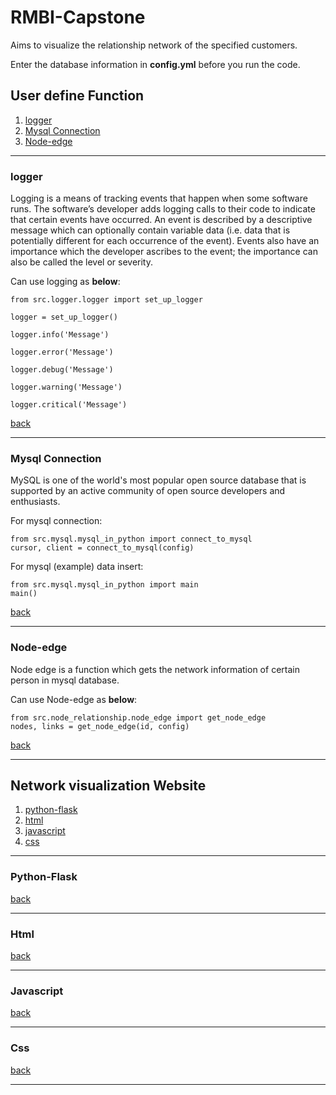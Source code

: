 # RMBI-Capstone
Aims to visualize the relationship network of the specified customers.

Enter the database information in **config.yml** before you run the code.

## User define Function
1. [logger](#logger)
2. [Mysql Connection](#mysql-connection)
3. [Node-edge](#node-edge)

-----
### logger
Logging is a means of tracking events that happen when some software runs. The software’s developer adds logging calls to their code to indicate that certain events have occurred. An event is described by a descriptive message which can optionally contain variable data (i.e. data that is potentially different for each occurrence of the event). Events also have an importance which the developer ascribes to the event; the importance can also be called the level or severity.

Can use logging as **below**:
```
from src.logger.logger import set_up_logger

logger = set_up_logger()

logger.info('Message')

logger.error('Message')

logger.debug('Message')

logger.warning('Message')

logger.critical('Message')
```
[back](#user-define-function)

-----
### Mysql Connection
MySQL is one of the world's most popular open source database that is supported by an active community of open source developers and enthusiasts.

For mysql connection:
```
from src.mysql.mysql_in_python import connect_to_mysql
cursor, client = connect_to_mysql(config)
```

For mysql (example) data insert:
```
from src.mysql.mysql_in_python import main
main()
```
[back](#user-define-function)

------
### Node-edge
Node edge is a function which gets the network information of certain person in mysql database.

Can use Node-edge as **below**:
```
from src.node_relationship.node_edge import get_node_edge
nodes, links = get_node_edge(id, config)
```
[back](#user-define-function)

----

## Network visualization Website
1. [python-flask](#python-flask)
2. [html](#html)
3. [javascript](#javascript)
4. [css](#css)

-----
### Python-Flask



[back](#network-visualization-website)

-----
### Html



[back](#network-visualization-website)

------
### Javascript



[back](#network-visualization-website)

-----
### Css



[back](#network-visualization-website)

-----
